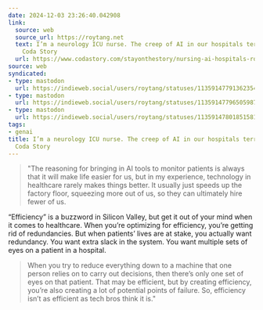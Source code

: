 ```yaml
---
date: 2024-12-03 23:26:40.042908
link:
  source: web
  source_url: https://roytang.net
  text: I’m a neurology ICU nurse. The creep of AI in our hospitals terrifies me -
    Coda Story
  url: https://www.codastory.com/stayonthestory/nursing-ai-hospitals-robots-capture/
source: web
syndicated:
- type: mastodon
  url: https://indieweb.social/users/roytang/statuses/113591477913623542
- type: mastodon
  url: https://indieweb.social/users/roytang/statuses/113591477965059876
- type: mastodon
  url: https://indieweb.social/users/roytang/statuses/113591478018515817
tags:
- genai
title: I’m a neurology ICU nurse. The creep of AI in our hospitals terrifies me -
  Coda Story
---
```


> "The reasoning for bringing in AI tools to monitor patients is always that it will make life easier for us, but in my experience, technology in healthcare rarely makes things better. It usually just speeds up the factory floor, squeezing more out of us, so they can ultimately hire fewer of us. 
> 
<!--sep-->

“Efficiency” is a buzzword in Silicon Valley, but get it out of your mind when it comes to healthcare. When you’re optimizing for efficiency, you’re getting rid of redundancies. But when patients’ lives are at stake, you actually want redundancy. You want extra slack in the system. You want multiple sets of eyes on a patient in a hospital. 
>
<!--sep--> 

> When you try to reduce everything down to a machine that one person relies on to carry out decisions, then there’s only one set of eyes on that patient. That may be efficient, but by creating efficiency, you’re also creating a lot of potential points of failure. So, efficiency isn’t as efficient as tech bros think it is."
>